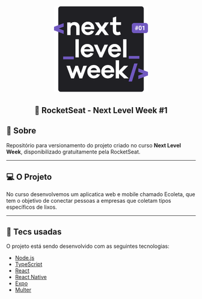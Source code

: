 <h1 align="center">
    <img alt="NextLevelWeek" title="#NextLevelWeek" src=".github/logo.svg" width="250px" />
</h1>

<h2 align="center">
  🚀 RocketSeat - Next Level Week #1
</h2>

## 📝 Sobre

Repositório para versionamento do projeto criado no curso **Next Level Week**, disponibilizado gratuitamente pela RocketSeat. 

---

## 💻 O Projeto

No curso desenvolvemos um aplicatica web e mobile chamado Ecoleta, que tem o objetivo de conectar pessoas a empresas que coletam tipos específicos de lixos.

---

## :rocket: Tecs usadas

O projeto está sendo desenvolvido com as seguintes tecnologias:

- [Node.js](https://nodejs.org/)
- [TypeScript](https://www.typescriptlang.org/)
- [React](https://reactjs.org)
- [React Native](https://facebook.github.io/react-native/)
- [Expo](https://expo.io/)
- [Multer](https://www.npmjs.com/package/multer)
